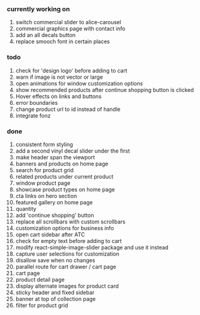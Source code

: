 ### currently working on

1. switch commercial slider to alice-carousel
2. commercial graphics page with contact info
3. add an all decals button
4. replace smooch font in certain places

### todo

1. check for 'design logo' before adding to cart
2. warn if image is not vector or large
3. open animations for window customization options
4. show recommended products after continue shopping button is clicked
5. Hover effects on links and buttons
6. error boundaries
7. change product url to id instead of handle
8. integrate fonz

### done

1. consistent form styling
2. add a second vinyl decal slider under the first
3. make header span the viewport
4. banners and products on home page
5. search for product grid
6. related products under current product
7. window product page
8. showcase product types on home page
9. cta links on hero section
10. featured gallery on home page
11. quantity
12. add 'continue shopping' button
13. replace all scrollbars with custom scrollbars
14. customization options for business info
15. open cart sidebar after ATC
16. check for empty text before adding to cart
17. modify react-simple-image-slider package and use it instead
18. capture user selections for customization
19. disallow save when no changes
20. parallel route for cart drawer / cart page
21. cart page
22. product detail page
23. display alternate images for product card
24. sticky header and fixed sidebar
25. banner at top of collection page
26. filter for product grid
